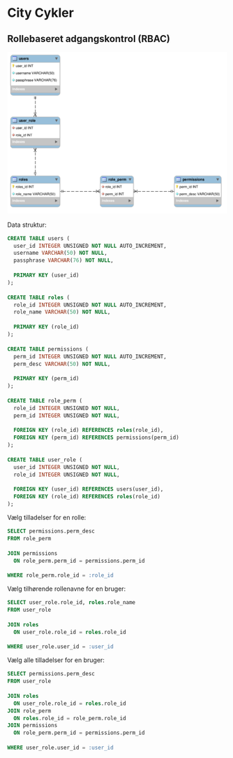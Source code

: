 # City Cykler


## Rollebaseret adgangskontrol (RBAC)
![RBAC ERR diagram](./.docs/rbac-errdiagram.png)

Data struktur:
```sql
CREATE TABLE users (
  user_id INTEGER UNSIGNED NOT NULL AUTO_INCREMENT,
  username VARCHAR(50) NOT NULL,
  passphrase VARCHAR(76) NOT NULL,

  PRIMARY KEY (user_id)
);

CREATE TABLE roles (
  role_id INTEGER UNSIGNED NOT NULL AUTO_INCREMENT,
  role_name VARCHAR(50) NOT NULL,

  PRIMARY KEY (role_id)
);

CREATE TABLE permissions (
  perm_id INTEGER UNSIGNED NOT NULL AUTO_INCREMENT,
  perm_desc VARCHAR(50) NOT NULL,

  PRIMARY KEY (perm_id)
);

CREATE TABLE role_perm (
  role_id INTEGER UNSIGNED NOT NULL,
  perm_id INTEGER UNSIGNED NOT NULL,

  FOREIGN KEY (role_id) REFERENCES roles(role_id),
  FOREIGN KEY (perm_id) REFERENCES permissions(perm_id)
);

CREATE TABLE user_role (
  user_id INTEGER UNSIGNED NOT NULL,
  role_id INTEGER UNSIGNED NOT NULL,

  FOREIGN KEY (user_id) REFERENCES users(user_id),
  FOREIGN KEY (role_id) REFERENCES roles(role_id)
);
```

Vælg tilladelser for en rolle:
```sql
SELECT permissions.perm_desc
FROM role_perm

JOIN permissions
  ON role_perm.perm_id = permissions.perm_id

WHERE role_perm.role_id = :role_id
```

Vælg tilhørende rollenavne for en bruger:
```sql
SELECT user_role.role_id, roles.role_name
FROM user_role

JOIN roles
  ON user_role.role_id = roles.role_id

WHERE user_role.user_id = :user_id
```

Vælg alle tilladelser for en bruger:
```sql
SELECT permissions.perm_desc
FROM user_role

JOIN roles
  ON user_role.role_id = roles.role_id
JOIN role_perm
  ON roles.role_id = role_perm.role_id
JOIN permissions
  ON role_perm.perm_id = permissions.perm_id

WHERE user_role.user_id = :user_id
```
